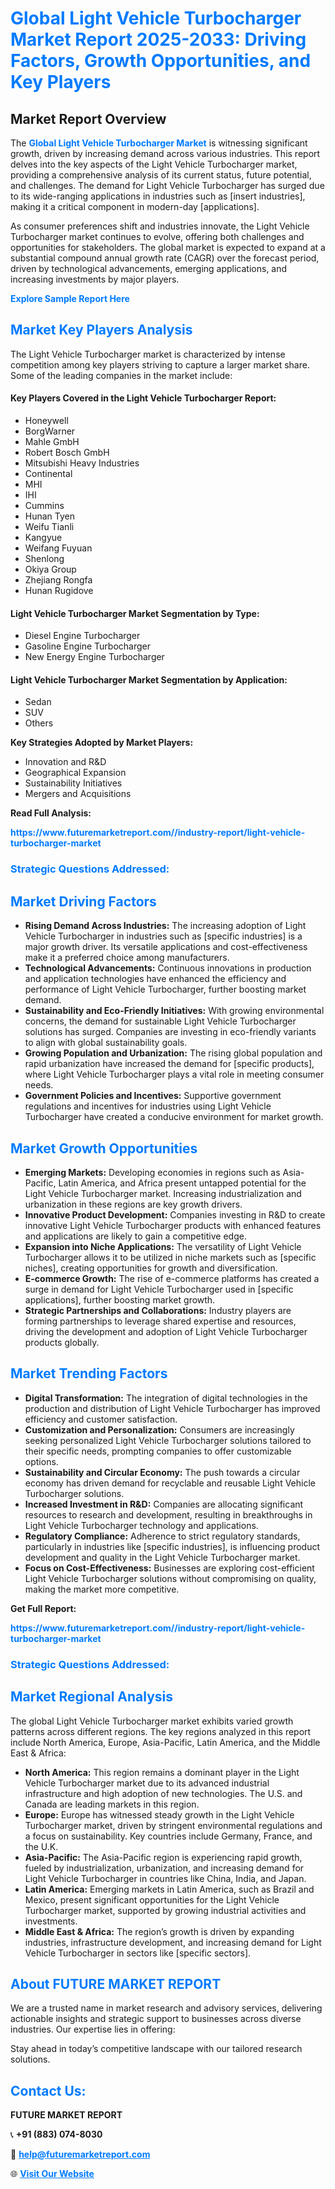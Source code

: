 <h1 style="color: #007BFF;">Global Light Vehicle Turbocharger Market Report 2025-2033: Driving Factors, Growth Opportunities, and Key Players</h1>

<section id="overview">
<h2>Market Report Overview</h2>
<p>The <a href="https://www.futuremarketreport.com//industry-report/light-vehicle-turbocharger-market" style="color: #007BFF; text-decoration: none;"><strong>Global Light Vehicle Turbocharger Market</strong></a> is witnessing significant growth, driven by increasing demand across various industries. This report delves into the key aspects of the Light Vehicle Turbocharger market, providing a comprehensive analysis of its current status, future potential, and challenges. The demand for Light Vehicle Turbocharger has surged due to its wide-ranging applications in industries such as [insert industries], making it a critical component in modern-day [applications].</p>
<p>As consumer preferences shift and industries innovate, the Light Vehicle Turbocharger market continues to evolve, offering both challenges and opportunities for stakeholders. The global market is expected to expand at a substantial compound annual growth rate (CAGR) over the forecast period, driven by technological advancements, emerging applications, and increasing investments by major players.</p>
</section>

<section id="overview">
<p><a href="https://www.futuremarketreport.com//request-sample/reportId=87529" style="color: #007BFF; text-decoration: none;"><strong>Explore Sample Report Here</strong></a></p>
</section>

<section id="key-players">
<h2 style="color: #007BFF;">Market Key Players Analysis</h2>
<p>The Light Vehicle Turbocharger market is characterized by intense competition among key players striving to capture a larger market share. Some of the leading companies in the market include:</p>
<h4>Key Players Covered in the Light Vehicle Turbocharger Report:</h4>
<ul><li>Honeywell</li><li>BorgWarner</li><li>Mahle GmbH</li><li>Robert Bosch GmbH</li><li>Mitsubishi Heavy Industries</li><li>Continental</li><li>MHI</li><li>IHI</li><li>Cummins</li><li>Hunan Tyen</li><li>Weifu Tianli</li><li>Kangyue</li><li>Weifang Fuyuan</li><li>Shenlong</li><li>Okiya Group</li><li>Zhejiang Rongfa</li><li>Hunan Rugidove</li></ul>
<h4>Light Vehicle Turbocharger Market Segmentation by Type:</h4>
<ul><li>Diesel Engine Turbocharger</li><li>Gasoline Engine Turbocharger</li><li>New Energy Engine Turbocharger</li></ul>

<h4>Light Vehicle Turbocharger Market Segmentation by Application:</h4>
<ul><li>Sedan</li><li>SUV</li><li>Others</li></ul>
<p><strong>Key Strategies Adopted by Market Players:</strong></p>
<ul>
<li>Innovation and R&D</li>
<li>Geographical Expansion</li>
<li>Sustainability Initiatives</li>
<li>Mergers and Acquisitions</li>
</ul>
</section>

<section>
<p><strong>Read Full Analysis: </strong></p><a href="https://www.futuremarketreport.com//industry-report/light-vehicle-turbocharger-market" style="color: #007BFF; text-decoration: none;"><strong>https://www.futuremarketreport.com//industry-report/light-vehicle-turbocharger-market</strong></a>
<h3 style="color: #007BFF;">Strategic Questions Addressed:</h3>
</section>

<section id="driving-factors">
<h2 style="color: #007BFF;">Market Driving Factors</h2>
<ul>
<li><strong>Rising Demand Across Industries:</strong> The increasing adoption of Light Vehicle Turbocharger in industries such as [specific industries] is a major growth driver. Its versatile applications and cost-effectiveness make it a preferred choice among manufacturers.</li>
<li><strong>Technological Advancements:</strong> Continuous innovations in production and application technologies have enhanced the efficiency and performance of Light Vehicle Turbocharger, further boosting market demand.</li>
<li><strong>Sustainability and Eco-Friendly Initiatives:</strong> With growing environmental concerns, the demand for sustainable Light Vehicle Turbocharger solutions has surged. Companies are investing in eco-friendly variants to align with global sustainability goals.</li>
<li><strong>Growing Population and Urbanization:</strong> The rising global population and rapid urbanization have increased the demand for [specific products], where Light Vehicle Turbocharger plays a vital role in meeting consumer needs.</li>
<li><strong>Government Policies and Incentives:</strong> Supportive government regulations and incentives for industries using Light Vehicle Turbocharger have created a conducive environment for market growth.</li>
</ul>
</section>

<section id="growth-opportunities">
<h2 style="color: #007BFF;">Market Growth Opportunities</h2>
<ul>
<li><strong>Emerging Markets:</strong> Developing economies in regions such as Asia-Pacific, Latin America, and Africa present untapped potential for the Light Vehicle Turbocharger market. Increasing industrialization and urbanization in these regions are key growth drivers.</li>
<li><strong>Innovative Product Development:</strong> Companies investing in R&D to create innovative Light Vehicle Turbocharger products with enhanced features and applications are likely to gain a competitive edge.</li>
<li><strong>Expansion into Niche Applications:</strong> The versatility of Light Vehicle Turbocharger allows it to be utilized in niche markets such as [specific niches], creating opportunities for growth and diversification.</li>
<li><strong>E-commerce Growth:</strong> The rise of e-commerce platforms has created a surge in demand for Light Vehicle Turbocharger used in [specific applications], further boosting market growth.</li>
<li><strong>Strategic Partnerships and Collaborations:</strong> Industry players are forming partnerships to leverage shared expertise and resources, driving the development and adoption of Light Vehicle Turbocharger products globally.</li>
</ul>
</section>

<section id="trending-factors">
<h2 style="color: #007BFF;">Market Trending Factors</h2>
<ul>
<li><strong>Digital Transformation:</strong> The integration of digital technologies in the production and distribution of Light Vehicle Turbocharger has improved efficiency and customer satisfaction.</li>
<li><strong>Customization and Personalization:</strong> Consumers are increasingly seeking personalized Light Vehicle Turbocharger solutions tailored to their specific needs, prompting companies to offer customizable options.</li>
<li><strong>Sustainability and Circular Economy:</strong> The push towards a circular economy has driven demand for recyclable and reusable Light Vehicle Turbocharger solutions.</li>
<li><strong>Increased Investment in R&D:</strong> Companies are allocating significant resources to research and development, resulting in breakthroughs in Light Vehicle Turbocharger technology and applications.</li>
<li><strong>Regulatory Compliance:</strong> Adherence to strict regulatory standards, particularly in industries like [specific industries], is influencing product development and quality in the Light Vehicle Turbocharger market.</li>
<li><strong>Focus on Cost-Effectiveness:</strong> Businesses are exploring cost-efficient Light Vehicle Turbocharger solutions without compromising on quality, making the market more competitive.</li>
</ul>
</section>

<section>
<p><strong>Get Full Report: </strong></p><a href="https://www.futuremarketreport.com//industry-report/light-vehicle-turbocharger-market" style="color: #007BFF; text-decoration: none;"><strong>https://www.futuremarketreport.com//industry-report/light-vehicle-turbocharger-market</strong></a>
<h3 style="color: #007BFF;">Strategic Questions Addressed:</h3>
</section>


<section id="regional-analysis">
<h2 style="color: #007BFF;">Market Regional Analysis</h2>
<p>The global Light Vehicle Turbocharger market exhibits varied growth patterns across different regions. The key regions analyzed in this report include North America, Europe, Asia-Pacific, Latin America, and the Middle East & Africa:</p>
<ul>
<li><strong>North America:</strong> This region remains a dominant player in the Light Vehicle Turbocharger market due to its advanced industrial infrastructure and high adoption of new technologies. The U.S. and Canada are leading markets in this region.</li>
<li><strong>Europe:</strong> Europe has witnessed steady growth in the Light Vehicle Turbocharger market, driven by stringent environmental regulations and a focus on sustainability. Key countries include Germany, France, and the U.K.</li>
<li><strong>Asia-Pacific:</strong> The Asia-Pacific region is experiencing rapid growth, fueled by industrialization, urbanization, and increasing demand for Light Vehicle Turbocharger in countries like China, India, and Japan.</li>
<li><strong>Latin America:</strong> Emerging markets in Latin America, such as Brazil and Mexico, present significant opportunities for the Light Vehicle Turbocharger market, supported by growing industrial activities and investments.</li>
<li><strong>Middle East & Africa:</strong> The region’s growth is driven by expanding industries, infrastructure development, and increasing demand for Light Vehicle Turbocharger in sectors like [specific sectors].</li>
</ul>
</section>

<footer>
<h2 style="color: #007BFF;">About FUTURE MARKET REPORT</h2>
<p>We are a trusted name in market research and advisory services, delivering actionable insights and strategic support to businesses across diverse industries. Our expertise lies in offering:</p>

<p>Stay ahead in today’s competitive landscape with our tailored research solutions.</p>

<h2 style="color: #007BFF;">Contact Us:</h2>
<p><strong>FUTURE MARKET REPORT</strong></p>
<p>📞 <strong>+91 (883) 074-8030</strong></p>
<p>📧 <strong><a href="mailto:help@futuremarketreport.com" style="color: #007BFF;">help@futuremarketreport.com</a></strong></p>
<p>🌐 <strong><a href="https://www.futuremarketreport.com/" style="color: #007BFF;">Visit Our Website</a></strong></p>
</footer>